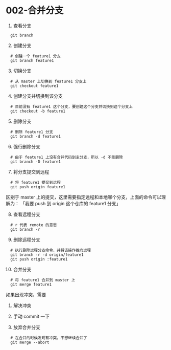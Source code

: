 # 002-合并分支


1. 查看分支
```
  git branch
```

2. 创建分支
```
  # 创建一个 feature1 分支
  git branch feature1
```

3. 切换分支
```
  # 从 master 上切换到 feature1 分支上
  git checkout feature1
```

4. 创建分支并切换到该分支
```
  # 目前没有 feature1 这个分支，要创建这个分支并切换到这个分支上
  git checkout -b feature1
```

5. 删除分支
```
  # 删除 feature1 分支
  git branch -d feature1
```

6. 强行删除分支
```
  # 由于 feature1 上没有合并代码到主分支，所以 -d 不能删除
  git branch -D feature1
```

7. 将分支提交到远程
```
  # 将 feature1 提交到远程
  git push origin feature1
```
区别于 master 上的提交，这里需要指定远程和本地哪个分支，上面的命令可以理解为：
  「我要 push 到 origin 这个仓库的 feature1 分支」

8. 查看远程分支
```
  # r 代表 remote 的意思
  git branch -r
```

9. 删除远程分支
```
  # 执行删除远程分支命令，并将该操作推向远程
  git branch -r -d origin/feature1
  git push origin :feature1
```

10. 合并分支
```
  # 将 feature1 合并到 master 上
  git merge feature1
```
如果出现冲突，需要
  1. 解决冲突
  2. 手动 commit 一下

11. 放弃合并分支
```
  # 在合并的时候发现有冲突，不想继续合并了
  git merge --abort
```
